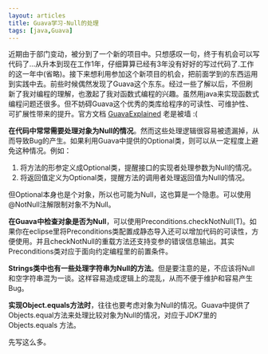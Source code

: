 ```yaml
---
layout: articles
title: Guava学习-Null的处理
tags: [java,Guava]
---
```

近期由于部门变动，被分到了一个新的项目中。只想感叹一句，终于有机会可以写代码了...从升本到现在工作1年，仔细算算已经有3年没有好好的写过代码了.工作的这一年中(省略)。接下来想利用参加这个新项目的机会，把前面学到的东西运用到实践中去。前些时候偶然发现了Guava这个东东。经过一些了解以后，不但刷新了我对编程的理解，也激起了我对函数式编程的兴趣。虽然用java来实现函数式编程问题还很多。但不妨碍Guava这个优秀的类库给程序的可读性、可维护性、可扩展性带来的提升。官方文档 [GuavaExplained](https://code.google.com/p/guava-libraries/wiki/GuavaExplained) 老是被墙 :(
<!--more-->

**在代码中常常需要处理对象为Null的情况**。然而这些处理逻辑很容易被遗漏掉，从而导致Bug的产生。如果利用Guava中提供的Optional类，则可以从一定程度上避免这种情况。例如：

1. 将方法的形参定义成Optional类，提醒接口的实现者处理参数为Null的情况。
2. 将返回值定义为Optional类，提醒方法的调用者处理返回值为Null的情况。

但Optional本身也是个对象，所以也可能为Null，这也算是一个隐患。可以使用@NotNull注解限制对象不为Null。

**在Guava中检查对象是否为Null**，可以使用Preconditions.checkNotNull(T)。如果你在eclipse里将Preconditions类配置成静态导入还可以增加代码的可读性，方便使用。并且checkNotNull的重载方法还支持变参的错误信息输出。其实Preconditions类对应于面向约定编程里的前置条件。

**Strings类中也有一些处理字符串为Null的方法**。但是要注意的是，不应该将Null和空字符串混为一谈。这样容易造成逻辑上的混乱，从而不便于维护和容易产生Bug。

**实现Object.equals方法时**，往往也要考虑对象为Null的情况。Guava中提供了Objects.equal方法来处理比较对象为Null的情况，对应于JDK7里的 Objects.equals 方法。

先写这么多。